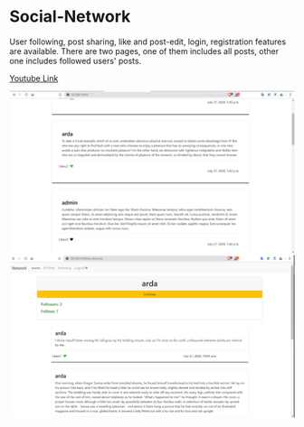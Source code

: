 # Social-Network
User following, post sharing, like and post-edit, login, registration features are available. There are two pages, one of them includes all posts, other one includes followed users' posts.

<a href="https://youtu.be/psVznHY9_6c">Youtube Link</a><br>

<img src='img/main.jpg'>
<img src='img/profile.jpg'>
